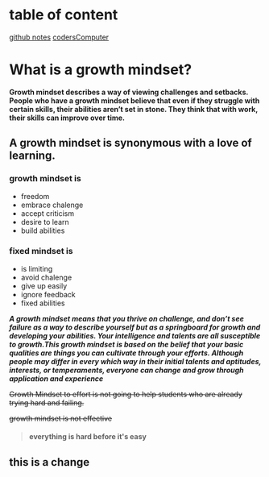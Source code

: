 # table of content
[github notes](github.md)
[codersComputer](https://sarahtek.github.io/reading-notes/codersComputer)

# What is a growth mindset?

**Growth mindset describes a way of viewing challenges and setbacks. People who have a growth mindset believe that even if they struggle with certain skills, their abilities aren’t set in stone. They think that with work, their skills can improve over time.**

## A growth mindset is synonymous with a love of learning.

### growth mindset is
- freedom
- embrace chalenge
- accept criticism
- desire to learn 
- build abilities

### fixed mindset is
 - is limiting
 - avoid chalenge
 - give up easily
 - ignore feedback
 - fixed abilities
 
 
 ***A growth mindset means that you thrive on challenge, and don’t see failure as a way to describe yourself but as a springboard for growth and developing your abilities. Your intelligence and talents are all susceptible to growth.This growth mindset is based on the belief that your basic qualities are things you can cultivate through your efforts. Although people may differ in every which way in their initial talents and aptitudes, interests, or temperaments, everyone can change and grow through application and experience***

 ~~Growth Mindset to effort is not going to help students who are already trying hard and failing.~~
 
 ~~growth mindset is not effective~~
 
 > #### everything is hard before it's easy



## this is a change
